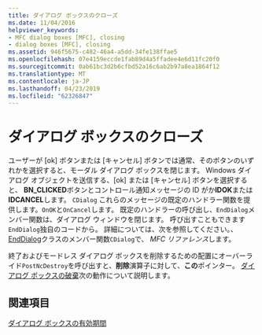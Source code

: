 ```yaml
---
title: ダイアログ ボックスのクローズ
ms.date: 11/04/2016
helpviewer_keywords:
- MFC dialog boxes [MFC], closing
- dialog boxes [MFC], closing
ms.assetid: 946f5675-c482-46a4-a5dd-34fe138ffae5
ms.openlocfilehash: 07e4159eccde1fab89d4a5ffadee4e6d11fc20f0
ms.sourcegitcommit: 0ab61bc3d2b6cfbd52a16c6ab2b97a8ea1864f12
ms.translationtype: MT
ms.contentlocale: ja-JP
ms.lasthandoff: 04/23/2019
ms.locfileid: "62326847"
---
```

# <a name="closing-the-dialog-box"></a>ダイアログ ボックスのクローズ

ユーザーが [ok] ボタンまたは [キャンセル] ボタンでは通常、そのボタンのいずれかを選択すると、モーダル ダイアログ ボックスを閉じます。 Windows ダイアログ オブジェクトを送信する、[ok] または [キャンセル] ボタンを選択すると、 **BN_CLICKED**ボタンとコントロール通知メッセージの ID がか**IDOK**または**IDCANCEL**します。 `CDialog` これらのメッセージの既定のハンドラー関数を提供します。`OnOK`と`OnCancel`します。 既定のハンドラーの呼び出し、`EndDialog`メンバー関数は、ダイアログ ウィンドウを閉じます。 呼び出すこともできます`EndDialog`独自のコードから。 詳細については、次を参照してください。、 [EndDialog](../mfc/reference/cdialog-class.md#enddialog)クラスのメンバー関数`CDialog`で、 *MFC リファレンス*します。

終了およびモードレス ダイアログ ボックスを削除するための配置にオーバーライド`PostNcDestroy`を呼び出すと、**削除**演算子に対して、**この**ポインター。 [ダイアログ ボックスの破棄](../mfc/destroying-the-dialog-box.md)次の動作について説明します。

## <a name="see-also"></a>関連項目

[ダイアログ ボックスの有効期間](../mfc/life-cycle-of-a-dialog-box.md)
